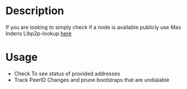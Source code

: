# Description 
If you are looking to simply check if a node is available publicly use Max Indens Libp2p-lookup [here](https://github.com/mxinden/libp2p-lookup)

# Usage

- Check To see status of provided addresses 
- Track PeerID Changes and prune bootstraps that are undialable
